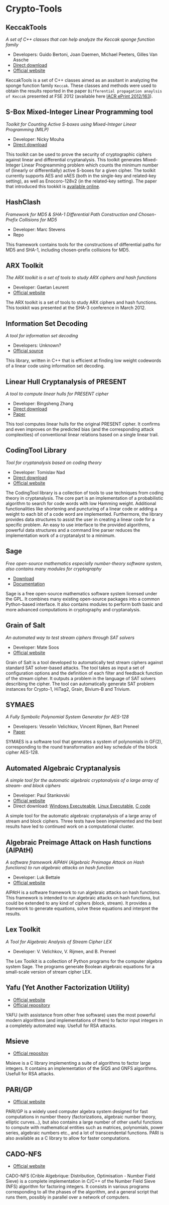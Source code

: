 # Crypto-Tools

## KeccakTools

*A set of C++ classes that can help analyze the Keccak sponge function family*

* Developers: Guido Bertoni, Joan Daemen, Michael Peeters, Gilles Van Assche
* [Direct download](http://keccak.noekeon.org/KeccakTools-3.3.zip)
* [Official website](http://keccak.noekeon.org/KeccakTools-doc/)

KeccakTools is a set of C++ classes aimed as an assitant in analyzing the sponge function family `Keccak`. These classes and methods were used to obtain the results reported in the paper `Differential propagation anaylsis of Keccak` presented at FSE 2012 (available here [IACR ePrint 2012/163](http://eprint.iacr.org/2012/163)).

## S-Box Mixed-Integer Linear Programming tool

*Toolkit for Counting Active S-boxes using Mixed-Integer Linear Programming (MILP)*

* Developer: Nicky Mouha
* [Direct download](http://www.ecrypt.eu.org/tools/uploads/sbox-milp.zip)

This toolkit can be used to prove the security of cryptographic ciphers against linear and differential cryptanalysis. This toolkit generates Mixed-Integer Linear Progreamming problem which counts the minimum number of (linearly or differentially) active S-boxes for a given cipher. The toolkit currently supports AES and xAES (both in the single-key and related-key setting), as well as Enocoro-128v2 (in the related-key setting). The paper that introduced this tookkit is [available online](https://www.esat.kuleuven.be/cosic/publications/article-2080.pdf).

## HashClash

*Framework for MD5 & SHA-1 Differential Path Construction and Chosen-Prefix Collisions for MD5*

* Developer: Marc Stevens
* Repo

This framework contains tools for the constructions of differential paths for MD5 and SHA-1, including chosen-prefix collisions for MD5.

## ARX Toolkit

*The ARX toolkit is a set of tools to study ARX ciphers and hash functions*

* Developer: Gaetan Leurent
* [Official website](http://www.di.ens.fr/~leurent/arxtools.html)

The ARX toolkit is a set of tools to study ARX ciphers and hash functions. This tookkit was presented at the SHA-3 conference in March 2012.

## Information Set Decoding

*A tool for information set decoding*

* Developers: Unknown?
* [Official source](https://github.com/isd-dev/isd/downloads)

This library, written in C++ that is efficient at finding low weight codewords of a linear code using information set decoding.

## Linear Hull Cryptanalysis of PRESENT

*A tool to compute linear hulls for PRESENT cipher*

* Developer: Bingsheng Zhang
* [Direct download](http://www.ecrypt.eu.org/tools/uploads/present-linear-hull.zip)
* [Paper](http://dx.doi.org/10.1007/978-3-642-10433-6_5)

This tool computes linear hulls for the original PRESENT cipher. It confirms and even improves on the predicted bias (and the corresponding attack complexities) of conventional linear relations based on a single linear trail.

## CodingTool Library

*Tool for cryptanalysis based on coding theory*

* Developer: Tomislav Nad
* [Direct download](https://www.iaik.tugraz.at/content/research/krypto/codingtool/downloads/CodingTool-0.9.zip)
* [Official website](http://www.iaik.tugraz.at/content/research/krypto/codingtool/)

The CodingTool library is a collection of tools to use techniques from coding theory in cryptanalysis. The core part is an implementation of a probabilistic algorithm to search for code words with low Hamming weight. Additional functionalities like shortening and puncturing of a linear code or adding a weight to each bit of a code word are implemented. Furthermore, the library provides data structures to assist the user in creating a linear code for a specific problem. An easy to use interface to the provided algorithms, powerful data structures and a command line parser reduces the implementation work of a cryptanalyst to a minimum.

## Sage

*Free open-source mathematics especially number-theory software system, also contains many modules for cryptography*

* [Download](http://www.sagemath.org/)
* [Documentation](http://www.sagemath.org/doc/reference/cryptography.html)

Sage is a free open-source mathematics software system licensed under the GPL. It combines many existing open-source packages into a common Python-based interface. It also contains modules to perform both basic and more advanced computations in cryptography and cryptanalysis.

## Grain of Salt

*An automated way to test stream ciphers through SAT solvers*

* Developer: Mate Soos
* [Official website](http://planete.inrialpes.fr/~soos/GrainOfSalt/)

Grain of Salt is a tool developed to automatically test stream ciphers against standard SAT solver-based attacks. The tool takes as input a set of configuration options and the definition of each filter and feedback function of the stream cipher. It outputs a problem in the language of SAT solvers describing the cipher. The tool can automatically generate SAT problem instances for Crypto-1, HiTag2, Grain, Bivium-B and Trivium. 

## SYMAES

*A Fully Symbolic Polynomial System Generator for AES-128*

* Developers: Vesselin Velichkov, Vincent Rijmen, Bart Preneel
* [Paper](http://www.cosic.esat.kuleuven.be/publications/article-1476.pdf)

SYMAES is a software tool that generates a system of polynomials in GF(2), corresponding to the round transformation and key schedule of the block cipher AES-128.

## Automated Algebraic Cryptanalysis

*A simple tool for the automatic algebraic cryptanalysis of a large array of stream- and block ciphers*

* Developer: Paul Stankovski
* [Official website](http://www.eit.lth.se/index.php?id=260&uhpuid=dhs.pas&hpuid=584&L=1)
* Direct download: [Windows Executeable](http://www.eit.lth.se/fileadmin/eit/home/dhs.pas/win_exec.zip), [Linux Executable](http://www.eit.lth.se/fileadmin/eit/home/dhs.pas/linux_exec.zip), [C code](http://www.eit.lth.se/fileadmin/eit/home/dhs.pas/source.zip)
 
A simple tool for the automatic algebraic cryptanalysis of a large array of stream and block ciphers. Three tests have been implemented and the best results have led to continued work on a computational cluster.

## Algebraic Preimage Attack on Hash functions (AlPAtH)

*A software framework AlPAtH (Algebraic Preimage Attack on Hash functions) to run algebraic attacks on hash function*

* Developer: Luk Bettale
* [Official website](https://www.lukbettale.ze.cx/alpath/)

AlPAtH is a software framework to run algebraic attacks on hash functions. This framework is intended to run algebraic attacks on hash functions, but could be extended to any kind of ciphers (block, stream). It provides a framework to generate equations, solve these equations and interpret the results.

## Lex Toolkit

*A Tool for Algebraic Analysis of Stream Cipher LEX*

* Developer: V. Velichkov, V. Rijmen, and B. Preneel

The Lex Toolkit is a collection of Python programs for the computer algebra system Sage. The programs generate Boolean algebraic equations for a small-scale version of stream cipher LEX.

## Yafu (Yet Another Factorization Utility)

* [Official website](https://sites.google.com/site/bbuhrow/)
* [Official repository](https://sourceforge.net/projects/yafu/)

YAFU (with assistance from other free software) uses the most powerful modern algorithms (and implementations of them) to factor input integers in a completely automated way. Usefull for RSA attacks.

## Msieve

* [Official repositoy](https://sourceforge.net/projects/msieve/)

Msieve is a C library implementing a suite of algorithms to factor large integers. It contains an implementation of the SIQS and GNFS algorithms. Usefull for RSA attacks.

## PARI/GP

* [Official website](https://pari.math.u-bordeaux.fr/)

PARI/GP is a widely used computer algebra system designed for fast computations in number theory (factorizations, algebraic number theory, elliptic curves...), but also contains a large number of other useful functions to compute with mathematical entities such as matrices, polynomials, power series, algebraic numbers etc., and a lot of transcendental functions. PARI is also available as a C library to allow for faster computations.

## CADO-NFS

* [Official website](http://cado-nfs.gforge.inria.fr)

CADO-NFS (Crible Algebrique: Distribution, Optimisation - Number Field Sieve) is a complete implementation in C/C++ of the Number Field Sieve (NFS) algorithm for factoring integers. It consists in various programs corresponding to all the phases of the algorithm, and a general script that runs them, possibly in parallel over a network of computers.